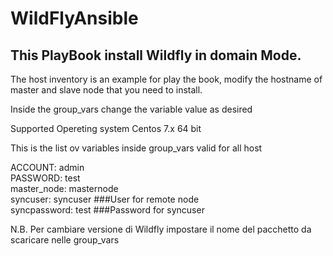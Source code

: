 # WildFlyAnsible


## This PlayBook install Wildfly in domain Mode.

The host inventory is an example for play the book, modify the hostname of master and slave node that you need to install.

Inside the group_vars change the variable value as desired

Supported Opereting system Centos 7.x 64 bit


This is the list ov variables inside group_vars valid for all host

ACCOUNT: admin <br>
PASSWORD: test <br>
master_node: masternode <br>
syncuser: syncuser ###User for remote node <br>
syncpassword: test ###Password for syncuser <br>


N.B. Per cambiare versione di Wildfly impostare il nome del pacchetto da scaricare nelle group_vars

